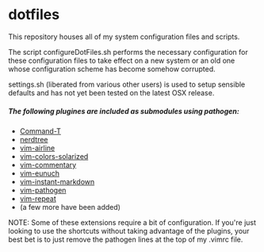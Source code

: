 # dotfiles

This repository houses all of my system configuration files and scripts.


The script configureDotFiles.sh performs the necessary configuration for these
configuration files to take effect on a new system or an old one whose
configuration scheme has become somehow corrupted.

settings.sh (liberated from various other users) is used to setup sensible defaults and has not yet been tested on the latest OSX release.

##### The following plugines are included as submodules using pathogen:
- [Command-T](https://github.com/wincent/Command-T)
- [nerdtree](https://github.com/scrooloose/nerdtree)
- [vim-airline](https://github.com/bling/vim-airline)
- [vim-colors-solarized](https://github.com/altercation/vim-colors-solarized)
- [vim-commentary](https://github.com/tpope/vim-commentary)
- [vim-eunuch](https://github.com/tpope/vim-eunuch)
- [vim-instant-markdown](https://github.com/suan/vim-instant-markdown)
- [vim-pathogen](https://github.com/tpope/vim-pathogen)
- [vim-repeat](https://github.com/tpope/vim-repeat)
- (a few more have been added)


NOTE: Some of these extensions require a bit of configuration. If you're just looking to use the shortcuts without taking advantage of the plugins, your best bet is to just remove the pathogen lines at the top of my .vimrc file.
